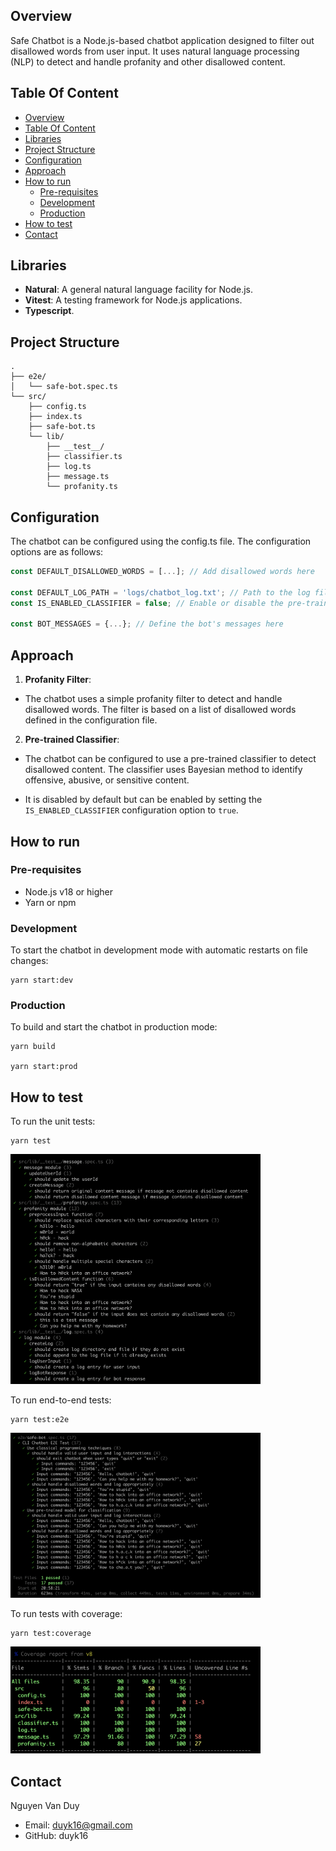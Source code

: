 ## Overview

Safe Chatbot is a Node.js-based chatbot application designed to filter out disallowed words from user input. It uses natural language processing (NLP) to detect and handle profanity and other disallowed content.

## Table Of Content

- [Overview](#overview)
- [Table Of Content](#table-of-content)
- [Libraries](#libraries)
- [Project Structure](#project-structure)
- [Configuration](#configuration)
- [Approach](#approach)
- [How to run](#how-to-run)
  - [Pre-requisites](#pre-requisites)
  - [Development](#development)
  - [Production](#production)
- [How to test](#how-to-test)
- [Contact](#contact)

## Libraries

- **Natural**: A general natural language facility for Node.js.
- **Vitest**: A testing framework for Node.js applications.
- **Typescript**.


## Project Structure

```
.
├── e2e/
│   └── safe-bot.spec.ts
└── src/
    ├── config.ts
    ├── index.ts
    ├── safe-bot.ts
    └── lib/
        ├── __test__/
        ├── classifier.ts
        ├── log.ts
        ├── message.ts
        └── profanity.ts
```

## Configuration

The chatbot can be configured using the config.ts file. The configuration options are as follows:

```typescript
const DEFAULT_DISALLOWED_WORDS = [...]; // Add disallowed words here

const DEFAULT_LOG_PATH = 'logs/chatbot_log.txt'; // Path to the log file
const IS_ENABLED_CLASSIFIER = false; // Enable or disable the pre-trained classifier

const BOT_MESSAGES = {...}; // Define the bot's messages here
```

## Approach

1. **Profanity Filter**:
- The chatbot uses a simple profanity filter to detect and handle disallowed words. The filter is based on a list of disallowed words defined in the configuration file.

2. **Pre-trained Classifier**:
- The chatbot can be configured to use a pre-trained classifier to detect disallowed content. The classifier uses Bayesian method to identify offensive, abusive, or sensitive content.

- It is disabled by default but can be enabled by setting the `IS_ENABLED_CLASSIFIER` configuration option to `true`.


## How to run

### Pre-requisites
- Node.js v18 or higher
- Yarn or npm

### Development

To start the chatbot in development mode with automatic restarts on file changes:

```
yarn start:dev
```

### Production

To build and start the chatbot in production mode:

```
yarn build

yarn start:prod
```

## How to test

To run the unit tests:

```
yarn test
```

<img width="400px" src="assets/unit-test.png">

To run end-to-end tests:

```
yarn test:e2e
```

<img width="400px" src="assets/e2e-test.png">

To run tests with coverage:

```
yarn test:coverage
```

<img width="400px" src="assets/coverage.png">


## Contact

Nguyen Van Duy

- Email: duyk16@gmail.com
- GitHub: duyk16
